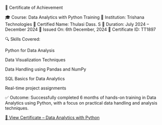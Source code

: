📜 Certificate of Achievement

🎓 Course: Data Analytics with Python Training
🏫 Institution: Trishana Technologies
👤 Certified Name: Thulasi Dass. S
📅 Duration: July 2024 – December 2024
📌 Issued On: 6th December, 2024
📄 Certificate ID: TT1897

🔍 Skills Covered:

Python for Data Analysis

Data Visualization Techniques

Data Handling using Pandas and NumPy

SQL Basics for Data Analytics

Real-time project assignments


✅ Outcome: Successfully completed 6 months of hands-on training in Data Analytics using Python, with a focus on practical data handling and analysis techniques.

[📄 View Certificate – Data Analytics with Python](https://drive.google.com/file/d/1UMBq8gznY9hkPLt2Lr4qld8iOR888icM/view?usp=drivesdk)
